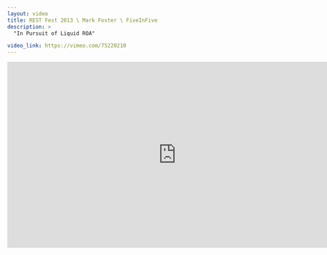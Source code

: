 ```yaml
---
layout: video
title: REST Fest 2013 \ Mark Foster \ FiveInFive
description: >
  "In Pursuit of Liquid ROA"

video_link: https://vimeo.com/75220210
---
```

<iframe src="https://player.vimeo.com/video/75220210?title=0&byline=0&portrait=0&badge=0&autopause=0&player_id=0" width="772" height="426" frameborder="0" title="REST Fest 2013 \ Mark Foster \ FiveInFive" webkitallowfullscreen mozallowfullscreen allowfullscreen></iframe>